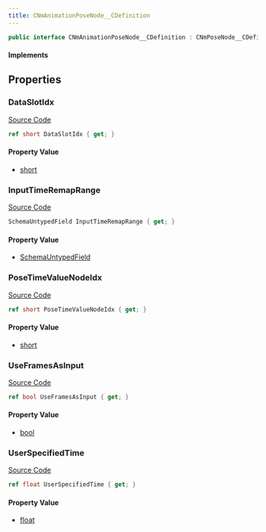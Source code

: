 ```yaml
---
title: CNmAnimationPoseNode__CDefinition
---
```


```csharp
public interface CNmAnimationPoseNode__CDefinition : CNmPoseNode__CDefinition, CNmGraphNode__CDefinition, ISchemaClass<CNmGraphNode__CDefinition>, ISchemaClass<CNmPoseNode__CDefinition>, ISchemaClass<CNmAnimationPoseNode__CDefinition>, ISchemaField, ISchemaClass, INativeHandle
```

#### Implements

## Properties

### DataSlotIdx

[Source Code](https://github.com/swiftly-solution/swiftlys2/blob/beta/managed/src/SwiftlyS2.Generated/Schemas/Interfaces/CNmAnimationPoseNode__CDefinition.cs#L18)

```csharp
ref short DataSlotIdx { get; }
```

#### Property Value

- [short](https://learn.microsoft.com/dotnet/api/system.int16)

### InputTimeRemapRange

[Source Code](https://github.com/swiftly-solution/swiftlys2/blob/beta/managed/src/SwiftlyS2.Generated/Schemas/Interfaces/CNmAnimationPoseNode__CDefinition.cs#L21)

```csharp
SchemaUntypedField InputTimeRemapRange { get; }
```

#### Property Value

- [SchemaUntypedField](/docs/api/shared/schemas/schemauntypedfield)

### PoseTimeValueNodeIdx

[Source Code](https://github.com/swiftly-solution/swiftlys2/blob/beta/managed/src/SwiftlyS2.Generated/Schemas/Interfaces/CNmAnimationPoseNode__CDefinition.cs#L16)

```csharp
ref short PoseTimeValueNodeIdx { get; }
```

#### Property Value

- [short](https://learn.microsoft.com/dotnet/api/system.int16)

### UseFramesAsInput

[Source Code](https://github.com/swiftly-solution/swiftlys2/blob/beta/managed/src/SwiftlyS2.Generated/Schemas/Interfaces/CNmAnimationPoseNode__CDefinition.cs#L25)

```csharp
ref bool UseFramesAsInput { get; }
```

#### Property Value

- [bool](https://learn.microsoft.com/dotnet/api/system.boolean)

### UserSpecifiedTime

[Source Code](https://github.com/swiftly-solution/swiftlys2/blob/beta/managed/src/SwiftlyS2.Generated/Schemas/Interfaces/CNmAnimationPoseNode__CDefinition.cs#L23)

```csharp
ref float UserSpecifiedTime { get; }
```

#### Property Value

- [float](https://learn.microsoft.com/dotnet/api/system.single)

